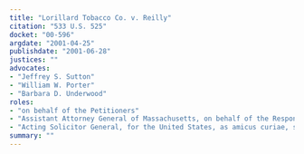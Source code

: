 ```yaml
---
title: "Lorillard Tobacco Co. v. Reilly"
citation: "533 U.S. 525"
docket: "00-596"
argdate: "2001-04-25"
publishdate: "2001-06-28"
justices: ""
advocates:
- "Jeffrey S. Sutton"
- "William W. Porter"
- "Barbara D. Underwood"
roles:
- "on behalf of the Petitioners"
- "Assistant Attorney General of Massachusetts, on behalf of the Respondents"
- "Acting Solicitor General, for the United States, as amicus curiae, supporting the Respondents"
summary: ""
---
```


